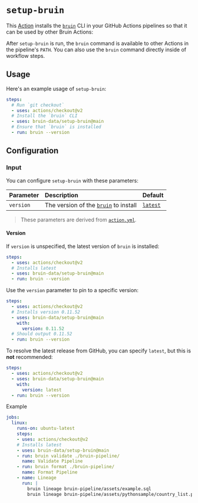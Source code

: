 # `setup-bruin`
This [Action](https://github.com/marketplace/actions/bruin-setup) installs the [`bruin`](https://github.com/bruin-data/bruin) CLI in your GitHub Actions pipelines so that it can be used by other Bruin Actions:


After `setup-bruin` is run, the `bruin` command is available to other Actions in the pipeline's `PATH`. You can also use the `bruin` command directly inside of workflow steps.

## Usage

Here's an example usage of `setup-bruin`:

```yaml
steps:
  # Run `git checkout`
  - uses: actions/checkout@v2
  # Install the `bruin` CLI
  - uses: bruin-data/setup-bruin@main
  # Ensure that `bruin` is installed
  - run: bruin --version
```

## Configuration

### Input

You can configure `setup-bruin` with these parameters:

| Parameter      | Description                                        | Default            |
|:---------------|:---------------------------------------------------|:-------------------|
| `version`      | The version of the [`bruin`](https://github.com/bruin-data/bruin)  to install | [`latest`](https://github.com/bruin-data/bruin/releases) |

> These parameters are derived from [`action.yml`](./action.yml). <br>
#### Version

If `version` is unspecified, the latest version of `bruin` is installed:

```yaml
steps:
  - uses: actions/checkout@v2
  # Installs latest
  - uses: bruin-data/setup-bruin@main
  - run: bruin --version
```

Use the `version` parameter to pin to a specific version:

```yaml
steps:
  - uses: actions/checkout@v2
  # Installs version 0.11.52
  - uses: bruin-data/setup-bruin@main
    with:
      version: 0.11.52
  # Should output 0.11.52
  - run: bruin --version
```

To resolve the latest release from GitHub, you can specify `latest`, but this is **not**
recommended:

```yaml
steps:
  - uses: actions/checkout@v2
  - uses: bruin-data/setup-bruin@main
    with:
      version: latest
  - run: bruin --version
```

Example 
```yaml
jobs:
  linux:
    runs-on: ubuntu-latest
    steps:
    - uses: actions/checkout@v2
    # Installs latest
    - uses: bruin-data/setup-bruin@main
    - run: bruin validate ./bruin-pipeline/
      name: Validate Pipeline
    - run: bruin format ./bruin-pipeline/
      name: Format Pipeline
    - name: Lineage
      run: |
        bruin lineage bruin-pipeline/assets/example.sql
        bruin lineage bruin-pipeline/assets/pythonsample/country_list.py
```
